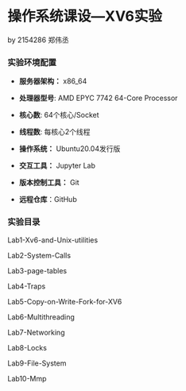 # 操作系统课设—XV6实验

by 2154286 郑伟丞

### 实验环境配置

- **服务器架构：** x86_64
  
- **处理器型号**: AMD EPYC 7742 64-Core Processor
  
- **核心数**: 64个核心/Socket
  
- **线程数**: 每核心2个线程
  
- **操作系统：** Ubuntu20.04发行版
  
- **交互工具：** Jupyter Lab
  
- **版本控制工具：** Git
  
- **远程仓库**：GitHub
  

### 实验目录

Lab1-Xv6-and-Unix-utilities

Lab2-System-Calls

Lab3-page-tables

Lab4-Traps

Lab5-Copy-on-Write-Fork-for-XV6

Lab6-Multithreading

Lab7-Networking

Lab8-Locks

Lab9-File-System

Lab10-Mmp
